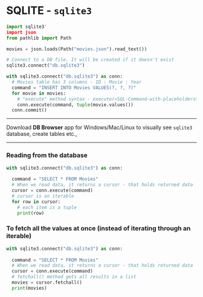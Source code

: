 # SQLITE - `sqlite3`

```python
import sqlite3'
import json
from pathlib import Path

movies = json.loads(Path("movies.json").read_text())

# Connect to a DB file. It will be created if it doesn't exist
sqlite3.connect("db.sqlite3")

with sqlite3.connect("db.sqlite3") as conn:
  # Movies table has 3 columns - ID : Movie : Year
  command = "INSERT INTO Movies VALUES(?, ?, ?)"
  for movie in movies:
    # "execute" method syntax - execute(<SQL-Command-with-placeholders>, <data-in-tuple>)
    conn.execute(command, tuple(movie.values())
  conn.commit()
```

---

Download **DB Browser** app for Windows/Mac/Linux to visually see `sqlite3` database, create tables etc.,

---

### Reading from the database

```python
with sqlite3.connect("db.sqlite3") as conn:
  
  command = "SELECT * FROM Movies"
  # When we read data, it returns a cursor - that holds returned data
  cursor = conn.execute(command)
  # cursor is an iterable
  for row in cursor:
    # each item is a tuple
    print(row)
```

### To fetch all the values at once (instead of iterating through an iterable)

```python
with sqlite3.connect("db.sqlite3") as conn:
  
  command = "SELECT * FROM Movies"
  # When we read data, it returns a cursor - that holds returned data
  cursor = conn.execute(command)
  # fetchall() method gets all results in a list
  movies = cursor.fetchall()
  print(movies)
```

